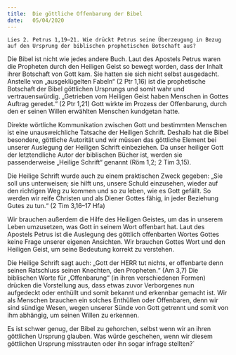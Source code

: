 ```yaml
---
title:  Die göttliche Offenbarung der Bibel
date:   05/04/2020
---
```


`Lies 2. Petrus 1,19–21. Wie drückt Petrus seine Überzeugung in Bezug auf den Ursprung der biblischen prophetischen Botschaft aus?`

Die Bibel ist nicht wie jedes andere Buch. Laut des Apostels Petrus waren die Propheten durch den Heiligen Geist so bewegt worden, dass der Inhalt ihrer Botschaft von Gott kam. Sie hatten sie sich nicht selbst ausgedacht. Anstelle von „ausgeklügelten Fabeln“ (2 Ptr 1,16) ist die prophetische Botschaft der Bibel göttlichen Ursprungs und somit wahr und vertrauenswürdig. „Getrieben vom Heiligen Geist haben Menschen in Gottes Auftrag geredet.“ (2 Ptr 1,21) Gott wirkte im Prozess der Offenbarung, durch den er seinen Willen erwählten Menschen kundgetan hatte.

Direkte wörtliche Kommunikation zwischen Gott und bestimmten Menschen ist eine unausweichliche Tatsache der Heiligen Schrift. Deshalb hat die Bibel besondere, göttliche Autorität und wir müssen das göttliche Element bei unserer Auslegung der Heiligen Schrift einbeziehen. Da unser heiliger Gott der letztendliche Autor der biblischen Bücher ist, werden sie passenderweise „Heilige Schrift“ genannt (Röm 1,2; 2 Tim 3,15).

Die Heilige Schrift wurde auch zu einem praktischen Zweck gegeben: „Sie soll uns unterweisen; sie hilft uns, unsere Schuld einzusehen, wieder auf den richtigen Weg zu kommen und so zu leben, wie es Gott gefällt. So werden wir reife Christen und als Diener Gottes fähig, in jeder Beziehung Gutes zu tun.“ (2 Tim 3,16–17 Hfa)

Wir brauchen außerdem die Hilfe des Heiligen Geistes, um das in unserem Leben umzusetzen, was Gott in seinem Wort offenbart hat. Laut des Apostels Petrus ist die Auslegung des göttlich offenbarten Wortes Gottes keine Frage unserer eigenen Ansichten. Wir brauchen Gottes Wort und den Heiligen Geist, um seine Bedeutung korrekt zu verstehen.

Die Heilige Schrift sagt auch: „Gott der HERR tut nichts, er offenbarte denn seinen Ratschluss seinen Knechten, den Propheten.“ (Am 3,7) Die biblischen Worte für „Offenbarung“ (in ihren verschiedenen Formen) drücken die Vorstellung aus, dass etwas zuvor Verborgenes nun aufgedeckt oder enthüllt und somit bekannt und erkennbar gemacht ist. Wir als Menschen brauchen ein solches Enthüllen oder Offenbaren, denn wir sind sündige Wesen, wegen unserer Sünde von Gott getrennt und somit von ihm abhängig, um seinen Willen zu erkennen.

Es ist schwer genug, der Bibel zu gehorchen, selbst wenn wir an ihren göttlichen Ursprung glauben. Was würde geschehen, wenn wir diesem göttlichen Ursprung misstrauten oder ihn sogar infrage stellten?`